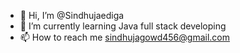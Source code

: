 - 👋 Hi, I’m @Sindhujaediga
- 🌱 I’m currently learning Java full stack developing 
- 📫 How to reach me sindhujagowd456@gmail.com
<!---
Sindhujaediga/Sindhujaediga is a ✨ special ✨ repository because its `README.md` (this file) appears on your GitHub profile.
You can click the Preview link to take a look at your changes.
--->
